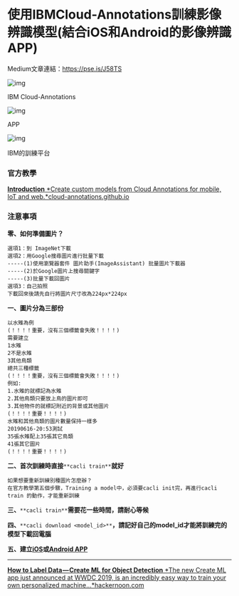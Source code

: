 # 使用IBMCloud-Annotations訓練影像辨識模型(結合iOS和Android的影像辨識APP)

Medium文章連結：https://pse.is/J58TS

![img](https://cdn-images-1.medium.com/max/1440/1*aH2KnNWk_ropqZkehXui1g.png)

IBM Cloud-Annotations





![img](https://cdn-images-1.medium.com/max/1440/1*x8SyN5E3Y-9WJmCLHwMb-g.png)

APP





![img](https://cdn-images-1.medium.com/max/1440/1*V3fdxW-ylt7oivvXN_fAiQ.png)

IBM的訓練平台



### 官方教學

[**Introduction**
*Create custom models from Cloud Annotations for mobile, IoT and web.*cloud-annotations.github.io](https://cloud-annotations.github.io/training/classification/cli/index.html)

### 注意事項

**零、如何準備圖片？**

```
選項1：到 ImageNet下載
選項2：用Google搜尋圖片進行批量下載
-----(1)使用瀏覽器套件 圖片助手(ImageAssistant) 批量圖片下載器
-----(2)於Google圖片上搜尋關鍵字
-----(3)批量下載回圖片
選項3：自己拍照
下載回來後請先自行將圖片尺寸改為224px*224px
```

**一、圖片分為三部份**

```
以水雉為例
(！！！！重要，沒有三個標籤會失敗！！！！)
需要建立
1水雉
2不是水雉
3其他鳥類
總共三種標籤
(！！！！重要，沒有三個標籤會失敗！！！！)
例如:
1.水雉的就標記為水雉
2.其他鳥類只要放上鳥的圖片即可
3.其他物件的就標記附近的背景或其他圖片
(！！！！重要！！！！)
水雉和其他鳥類的圖片數量保持一樣多
20190616-20:53測試
35張水雉配上35張其它鳥類
41張其它圖片
(！！！！重要！！！！)
```

**二、首次訓練時直接**`**cacli train**`**就好**

```
如果想要重新訓練別種圖片怎麼辦？
在官方教學第五個步驟，Training a model中，必須要cacli init完，再進行cacli train 的動作，才能重新訓練
```

**三、**`**cacli train**`**需要花一些時間，請耐心等候**

**四、**`**cacli download <model_id>**`**，請記好自己的model_id才能將訓練完的模型下載回電腦**

**五、建立**[**iOS**](https://github.com/cloud-annotations/classification-ios/)**或**[**Android APP**](https://github.com/cloud-annotations/classification-android/)

------

[**How to Label Data — Create ML for Object Detection**
*The new Create ML app just announced at WWDC 2019, is an incredibly easy way to train your own personalized machine…*hackernoon.com](https://hackernoon.com/how-to-label-data-create-ml-for-object-detection-82043957b5cb)